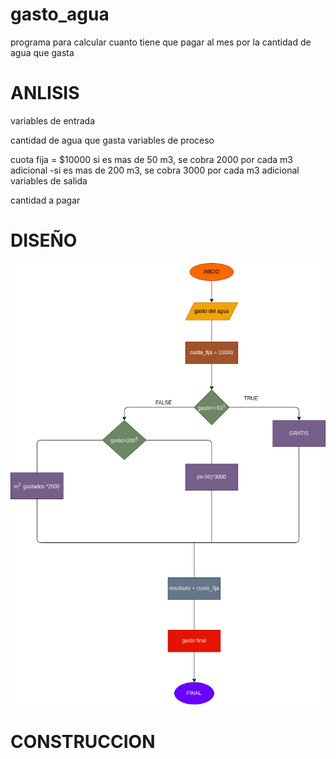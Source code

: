 # gasto_agua
programa para calcular cuanto tiene que pagar al mes por la cantidad de agua que gasta

# ANLISIS
variables de entrada

cantidad de agua que gasta
variables de proceso

cuota fija = $10000
si es mas de 50 m3, se cobra 2000 por cada m3 adicional -si es mas de 200 m3, se cobra 3000 por cada m3 adicional
variables de salida

cantidad a pagar
# DISEÑO

![Diagrama de flujo](diagrama.png "diagrama de flujo")

# CONSTRUCCION